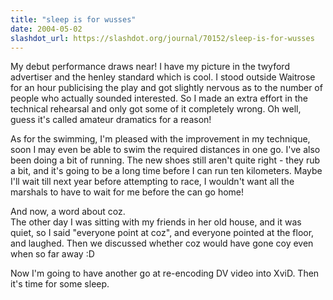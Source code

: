 ```yaml
---
title: "sleep is for wusses"
date: 2004-05-02
slashdot_url: https://slashdot.org/journal/70152/sleep-is-for-wusses
---
```


<p>My debut performance draws near! I have my picture in the twyford advertiser and the henley standard which is cool. I stood outside Waitrose for an hour publicising the play and got slightly nervous as to the number of people who actually sounded interested. So I made an extra effort in the technical rehearsal and only got some of it completely wrong. Oh well, guess it's called amateur dramatics for a reason!</p>
<p>As for the swimming, I'm pleased with the improvement in my technique, soon I may even be able to swim the required distances in one go. I've also been doing a bit of running. The new shoes still aren't quite right - they rub a bit, and it's going to be a long time before I can run ten kilometers. Maybe I'll wait till next year before attempting to race, I wouldn't want all the marshals to have to wait for me before the can go home!</p>
<p>And now, a word about coz.<br>The other day I was sitting with my friends in her old house, and it was quiet, so I said "everyone point at coz", and everyone pointed at the floor, and laughed. Then we discussed whether coz would have gone coy even when so far away<nobr> </nobr>:D</p>
<p>Now I'm going to have another go at re-encoding DV video into XviD. Then it's time for some sleep.</p>

